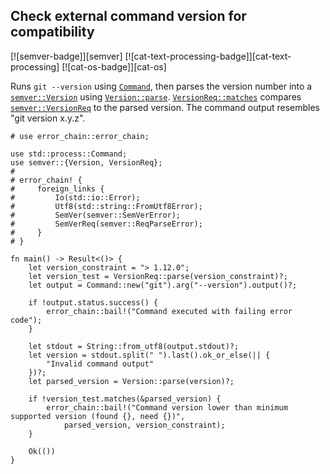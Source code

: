 ## Check external command version for compatibility

[![semver-badge]][semver] [![cat-text-processing-badge]][cat-text-processing] [![cat-os-badge]][cat-os]

Runs `git --version` using [`Command`], then parses the version number into a
[`semver::Version`] using [`Version::parse`]. [`VersionReq::matches`] compares
[`semver::VersionReq`] to the parsed version.  The command output resembles
"git version x.y.z".

```rust,edition2018,no_run
# use error_chain::error_chain;

use std::process::Command;
use semver::{Version, VersionReq};
#
# error_chain! {
#     foreign_links {
#         Io(std::io::Error);
#         Utf8(std::string::FromUtf8Error);
#         SemVer(semver::SemVerError);
#         SemVerReq(semver::ReqParseError);
#     }
# }

fn main() -> Result<()> {
    let version_constraint = "> 1.12.0";
    let version_test = VersionReq::parse(version_constraint)?;
    let output = Command::new("git").arg("--version").output()?;

    if !output.status.success() {
        error_chain::bail!("Command executed with failing error code");
    }

    let stdout = String::from_utf8(output.stdout)?;
    let version = stdout.split(" ").last().ok_or_else(|| {
        "Invalid command output"
    })?;
    let parsed_version = Version::parse(version)?;

    if !version_test.matches(&parsed_version) {
        error_chain::bail!("Command version lower than minimum supported version (found {}, need {})",
            parsed_version, version_constraint);
    }

    Ok(())
}
```

[`Command`]: https://doc.rust-lang.org/std/process/struct.Command.html
[`semver::Version`]: https://docs.rs/semver/*/semver/struct.Version.html
[`semver::VersionReq`]: https://docs.rs/semver/*/semver/struct.VersionReq.html
[`Version::parse`]: https://docs.rs/semver/*/semver/struct.Version.html#method.parse
[`VersionReq::matches`]: https://docs.rs/semver/*/semver/struct.VersionReq.html#method.matches
